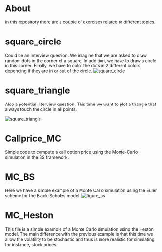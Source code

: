 # About
In this repository there are a couple of exercises related to different topics.

# square_circle
Could be an interview question.
We imagine that we are asked to draw random dots in the corner of a square.
In addition, we have to draw a circle in this corner.
Finally, we have to color the dots in 2 different colors depending if they are in or out of the circle.
![square_circle](https://user-images.githubusercontent.com/36447056/90817195-bcdf3680-e32d-11ea-8388-9a0a35cdf325.png)

# square_triangle
Also a potential interview question.
This time we want to plot a triangle that always touch the circle in all points.

![square_triangle](https://user-images.githubusercontent.com/36447056/90817451-22332780-e32e-11ea-8c68-929f0bc714b6.png)

# Callprice_MC
Simple code to compute a call option price using the Monte-Carlo simulation in the BS framework.

# MC_BS
Here we have a simple example of a Monte Carlo simulation using the Euler scheme for the Black-Scholes model.
![figure_bs](https://user-images.githubusercontent.com/36447056/36300729-9835812a-1302-11e8-9691-be47924eabd7.png)

# MC_Heston
This file is a simple example of a Monte Carlo simulation using the Heston model. The main difference with the previous example is that this time we allow the volatility to be stochastic and thus is more realistic for simulating for instance, stock prices.
